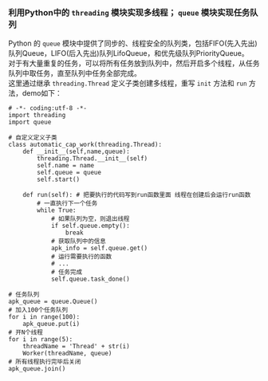 ### 利用Python中的 `threading` 模块实现多线程； `queue` 模块实现任务队列  
Python 的 `queue` 模块中提供了同步的、线程安全的队列类，包括FIFO(先入先出)队列Queue，LIFO(后入先出)队列LifoQueue，和优先级队列PriorityQueue。    
对于有大量重复的任务，可以将所有任务放到队列中，然后开启多个线程，从任务队列中取任务，直至队列中任务全部完成。   
这里通过继承 `threading.Thread` 定义子类创建多线程，重写 `init` 方法和 `run` 方法，demo如下：  
```
# -*- coding:utf-8 -*-
import threading
import queue

# 自定义定义子类
class automatic_cap_work(threading.Thread):
    def __init__(self,name,queue):
        threading.Thread.__init__(self)
        self.name = name
        self.queue = queue
        self.start()

    def run(self): # 把要执行的代码写到run函数里面 线程在创建后会运行run函数
        # 一直执行下一个任务
        while True:
            # 如果队列为空，则退出线程
            if self.queue.empty():
                break
            # 获取队列中的信息
            apk_info = self.queue.get()
            # 运行需要执行的函数
            # ...
            # 任务完成
            self.queue.task_done()

# 任务队列
apk_queue = queue.Queue()
# 加入100个任务队列
for i in range(100):
    apk_queue.put(i)
# 开N个线程
for i in range(5):
    threadName = 'Thread' + str(i)
    Worker(threadName, queue)
# 所有线程执行完毕后关闭
apk_queue.join()
```